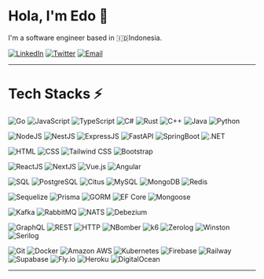 # Hola, I'm Edo 👋

I'm a software engineer based in 🇮🇩Indonesia. 

[![LinkedIn](https://img.shields.io/badge/LinkedIn-edwardosamosir-informational?style=flat-square&logo=linkedin)][LinkedIn]
[![Twitter](https://img.shields.io/badge/X-EdwardoSamosir-informational?style=flat-square&logo=x)][Twitter]
[![Email](https://img.shields.io/badge/Email-edwardosamosir@gmail.com-c14438?style=flat-square&logo=gmail)][Email]

---

# Tech Stacks ⚡

![Go](https://img.shields.io/badge/-Go-black?style=flat-square&logo=go)
![JavaScript](https://img.shields.io/badge/-JavaScript-black?style=flat-square&logo=javascript)
![TypeScript](https://img.shields.io/badge/-TypeScript-black?style=flat-square&logo=typescript)
![C#](https://img.shields.io/badge/-C%23-black?style=flat-square&logo=csharp)
![Rust](https://img.shields.io/badge/-Rust-black?style=flat-square&logo=rust)
![C++](https://img.shields.io/badge/-C++-black?style=flat-square&logo=cplusplus)
![Java](https://img.shields.io/badge/-Java-black?style=flat-square&logo=java-lang)
![Python](https://img.shields.io/badge/-Python-black?style=flat-square&logo=python)


![NodeJS](https://img.shields.io/badge/-NodeJS-black?style=flat-square&logo=node.js)
![NestJS](https://img.shields.io/badge/-NestJS-black?style=flat-square&logo=nestjs)
![ExpressJS](https://img.shields.io/badge/-ExpressJS-black?style=flat-square&logo=express)
![FastAPI](https://img.shields.io/badge/-FastAPI-black?style=flat-square&logo=fastapi)
![SpringBoot](https://img.shields.io/badge/-SpringBoot-black?style=flat-square&logo=springboot)
![.NET](https://img.shields.io/badge/-ASP.NET-black?style=flat-square&logo=dotnet)

![HTML](https://img.shields.io/badge/-HTML-black?style=flat-square&logo=html5)
![CSS](https://img.shields.io/badge/-CSS-black?style=flat-square&logo=css3)
![Tailwind CSS](https://img.shields.io/badge/-Tailwind%20CSS-black?style=flat-square&logo=tailwind-css)
![Bootstrap](https://img.shields.io/badge/-Bootstrap-black?style=flat-square&logo=bootstrap)

![ReactJS](https://img.shields.io/badge/-ReactJS-black?style=flat-square&logo=react)
![NextJS](https://img.shields.io/badge/-NextJS-black?style=flat-square&logo=next.js)
![Vue.js](https://img.shields.io/badge/-Vue.js-black?style=flat-square&logo=vue.js)
![Angular](https://img.shields.io/badge/-Angular-black?style=flat-square&logo=angular)

![SQL](https://img.shields.io/badge/-SQL-black?style=flat-square)
![PostgreSQL](https://img.shields.io/badge/-PostgreSQL-black?style=flat-square&logo=postgresql)
![Citus](https://img.shields.io/badge/-CitusData-black?style=flat-square&logo=citusdata)
![MySQL](https://img.shields.io/badge/-MySQL-black?style=flat-square&logo=mysql)
![MongoDB](https://img.shields.io/badge/-MongoDB-black?style=flat-square&logo=mongodb)
![Redis](https://img.shields.io/badge/-Redis-black?style=flat-square&logo=redis)

![Sequelize](https://img.shields.io/badge/-Sequelize-black?style=flat-square&logo=sequelize)
![Prisma](https://img.shields.io/badge/-Prisma-black?style=flat-square&logo=prisma)
![GORM](https://img.shields.io/badge/-GORM-black?style=flat-square)
![EF Core](https://img.shields.io/badge/-EF_Core-black?style=flat-square&logo=microsoft)
![Mongoose](https://img.shields.io/badge/-Mongoose-black?style=flat-square&logo=mongoose)

![Kafka](https://img.shields.io/badge/-Kafka-black?style=flat-square&logo=apache-kafka)
![RabbitMQ](https://img.shields.io/badge/-RabbitMQ-black?style=flat-square&logo=rabbitmq)
![NATS](https://img.shields.io/badge/-NATS-black?style=flat-square&logo=nats.io)
![Debezium](https://img.shields.io/badge/-Debezium-black?style=flat-square&logo=debezium.io)

![GraphQL](https://img.shields.io/badge/-GraphQL-black?style=flat-square&logo=graphql)
![REST](https://img.shields.io/badge/-{REST:API}-black?style=flat-square)
![HTTP](https://img.shields.io/badge/-HTTP-black?style=flat-square&logo=http)
![NBomber](https://img.shields.io/badge/-NBomber-black?style=flat-square&logo=nbomber)
![k6](https://img.shields.io/badge/-k6-black?style=flat-square&logo=k6)
![Zerolog](https://img.shields.io/badge/-Zerolog-black?style=flat-square&logo=zerolog)
![Winston](https://img.shields.io/badge/-Winston-black?style=flat-square&logo=winston)
![Serilog](https://img.shields.io/badge/-Serilog-black?style=flat-square&logo=serilog)

![Git](https://img.shields.io/badge/-Git-black?style=flat-square&logo=git)
![Docker](https://img.shields.io/badge/-Docker-black?style=flat-square&logo=docker)
![Amazon AWS](https://img.shields.io/badge/-AWS-black?style=flat-square&logo=amazon-web-services)
![Kubernetes](https://img.shields.io/badge/-Kubernetes-black?style=flat-square&logo=kubernetes)
![Firebase](https://img.shields.io/badge/-Firebase-black?style=flat-square&logo=firebase)
![Railway](https://img.shields.io/badge/-Railway-black?style=flat-square&logo=railway)
![Supabase](https://img.shields.io/badge/-Supabase-black?style=flat-square&logo=supabase)
![Fly.io](https://img.shields.io/badge/-Fly.io-black?style=flat-square&logo=flydotio)
![Heroku](https://img.shields.io/badge/-Heroku-black?style=flat-square&logo=heroku)
![DigitalOcean](https://img.shields.io/badge/-DigitalOcean-black?style=flat-square&logo=digitalocean)

---

[Website]: https://edwardo-samosir-portfolio-site.web.app/
[LinkedIn]: https://linkedin.com/in/edwardosamosir/
[Twitter]: https://x.com/EdwardoSamosir
[Email]: mailto:edwardosamosir@gmail.com
